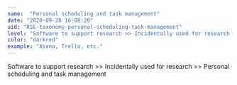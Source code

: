 ```yaml
---
name:  "Personal scheduling and task management"
date: "2020-09-28 16:08:20"
uid: "RSE-taxonomy-personal-scheduling-task-management"
level: "Software to support research >> Incidentally used for research >> Personal scheduling and task management"
color: "darkred"
example: "Asana, Trello, etc." 
---
```


Software to support research >> Incidentally used for research >> Personal scheduling and task management